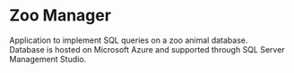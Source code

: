 # Zoo Manager
Application to implement SQL queries on a zoo animal database. <br />
Database is hosted on Microsoft Azure and supported through SQL Server Management Studio. <br />